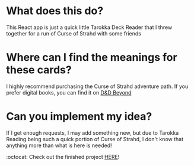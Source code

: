 # What does this do?

This React app is just a quick little Tarokka Deck Reader that I threw together for a run of Curse of Strahd with some friends

# Where can I find the meanings for these cards?

I highly recommend purchasing the Curse of Strahd adventure path. If you prefer digital books, you can
find it on <a href="https://www.dndbeyond.com/marketplace/adventures/curse-of-strahd">D&D Beyond</a>

# Can you implement my idea?

If I get enough requests, I may add something new, but due to Tarokka Reading being such a quick
portion of Curse of Strahd, I don't know that anything more than what is here is needed!

:octocat: Check out the finished project <a href="https://elisemalin.github.io/tarokka-reading/">HERE</a>!
